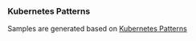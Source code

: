 ### Kubernetes Patterns 
Samples are generated based on [Kubernetes Patterns](https://www.amazon.com/Kubernetes-Patterns-Designing-Cloud-Native-Applications) 
